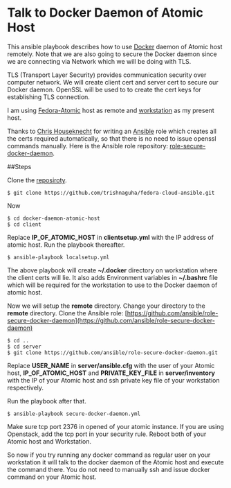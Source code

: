 Talk to Docker Daemon of Atomic Host
====================================

This ansible playbook describes how to use [Docker](https://www.docker.com/) daemon of Atomic host remotely.  Note that we are also going to secure the Docker daemon since we are connecting via Network which we will be doing with TLS.

TLS (Transport Layer Security) provides communication security over computer network. We will create client cert and server cert to secure our Docker daemon. OpenSSL will be used to to create the cert keys for establishing TLS connection.

I am using [Fedora-Atomic](https://getfedora.org/en/atomic/) host as remote and [workstation](https://getfedora.org/en/workstation/download/) as my present host.

Thanks to [Chris Houseknecht](https://twitter.com/CHouseknecht) for writing an [Ansible](https://www.ansible.com/) role which creates all the certs required automatically, so that there is no need to issue openssl commands manually. Here is the Ansible role repository: [role-secure-docker-daemon](https://github.com/ansible/role-secure-docker-daemon).

##Steps

Clone the [reposiroty](https://github.com/trishnaguha/fedora-cloud-ansible).

```
$ git clone https://github.com/trishnaguha/fedora-cloud-ansible.git
```

Now

```
$ cd docker-daemon-atomic-host
$ cd client
```
Replace **IP_OF_ATOMIC_HOST** in **clientsetup.yml** with the IP address of atomic host.
Run the playbook thereafter.

```
$ ansible-playbook localsetup.yml
```

The above playbook will create **~/.docker** directory on workstation where the client certs will lie. It also adds Environment variables in **~/.bashrc** file which will be required for the workstation to use to the Docker daemon of atomic host.

Now we will setup the **remote** directory. Change your directory to the **remote** directory.
Clone the Ansible role: [https://github.com/ansible/role-secure-docker-daemon](https://github.com/ansible/role-secure-docker-daemon)

```
$ cd ..
$ cd server
$ git clone https://github.com/ansible/role-secure-docker-daemon.git
```

Replace **USER_NAME** in **server/ansible.cfg** with the user of your Atomic host, **IP_OF_ATOMIC_HOST** and **PRIVATE_KEY_FILE** in **server/inventory** with the IP of your Atomic host and ssh private key file of your workstation respectively.

Run the playbook after that.

```
$ ansible-playbook secure-docker-daemon.yml
```

Make sure tcp port 2376 in opened of your atomic instance. If you are using Openstack, add the tcp port in your security rule.
Reboot both of your Atomic host and Workstation.

So now if you try running any docker command as regular user on your workstation it will talk to the docker daemon of the Atomic host and execute the command there. You do not need to manually ssh and issue docker command on your Atomic host.
